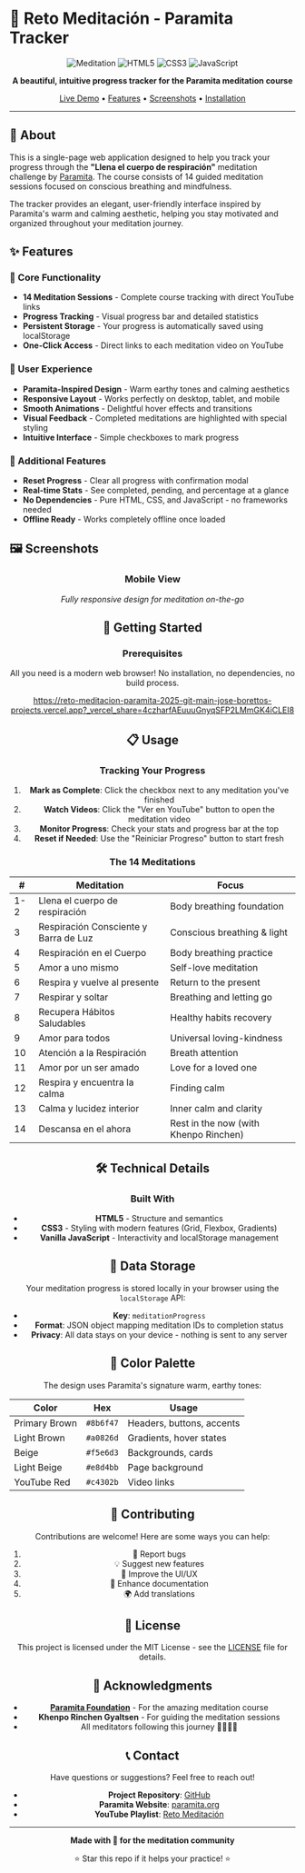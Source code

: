 # 🧘 Reto Meditación - Paramita Tracker

<div align="center">

![Meditation](https://img.shields.io/badge/Meditation-Mindfulness-8b6f47?style=for-the-badge)
![HTML5](https://img.shields.io/badge/HTML5-E34F26?style=for-the-badge&logo=html5&logoColor=white)
![CSS3](https://img.shields.io/badge/CSS3-1572B6?style=for-the-badge&logo=css3&logoColor=white)
![JavaScript](https://img.shields.io/badge/JavaScript-F7DF1E?style=for-the-badge&logo=javascript&logoColor=black)

**A beautiful, intuitive progress tracker for the Paramita meditation course**

[Live Demo](#-getting-started) • [Features](#-features) • [Screenshots](#-screenshots) • [Installation](#-installation)

</div>

---

## 📖 About

This is a single-page web application designed to help you track your progress through the **"Llena el cuerpo de respiración"** meditation challenge by [Paramita](https://www.paramita.org/). The course consists of 14 guided meditation sessions focused on conscious breathing and mindfulness.

The tracker provides an elegant, user-friendly interface inspired by Paramita's warm and calming aesthetic, helping you stay motivated and organized throughout your meditation journey.

## ✨ Features

### 🎯 Core Functionality
- **14 Meditation Sessions** - Complete course tracking with direct YouTube links
- **Progress Tracking** - Visual progress bar and detailed statistics
- **Persistent Storage** - Your progress is automatically saved using localStorage
- **One-Click Access** - Direct links to each meditation video on YouTube

### 🎨 User Experience
- **Paramita-Inspired Design** - Warm earthy tones and calming aesthetics
- **Responsive Layout** - Works perfectly on desktop, tablet, and mobile
- **Smooth Animations** - Delightful hover effects and transitions
- **Visual Feedback** - Completed meditations are highlighted with special styling
- **Intuitive Interface** - Simple checkboxes to mark progress

### 🔧 Additional Features
- **Reset Progress** - Clear all progress with confirmation modal
- **Real-time Stats** - See completed, pending, and percentage at a glance
- **No Dependencies** - Pure HTML, CSS, and JavaScript - no frameworks needed
- **Offline Ready** - Works completely offline once loaded

## 🖼️ Screenshots

<div align="center">


### Mobile View
*Fully responsive design for meditation on-the-go*



## 🚀 Getting Started

### Prerequisites

All you need is a modern web browser! No installation, no dependencies, no build process.

https://reto-meditacion-paramita-2025-git-main-jose-borettos-projects.vercel.app?_vercel_share=4czharfAEuuuGnyqSFP2LMmGK4iCLEI8

## 📋 Usage

### Tracking Your Progress

1. **Mark as Complete**: Click the checkbox next to any meditation you've finished
2. **Watch Videos**: Click the "Ver en YouTube" button to open the meditation video
3. **Monitor Progress**: Check your stats and progress bar at the top
4. **Reset if Needed**: Use the "Reiniciar Progreso" button to start fresh

### The 14 Meditations

| # | Meditation | Focus |
|---|------------|-------|
| 1-2 | Llena el cuerpo de respiración | Body breathing foundation |
| 3 | Respiración Consciente y Barra de Luz | Conscious breathing & light |
| 4 | Respiración en el Cuerpo | Body breathing practice |
| 5 | Amor a uno mismo | Self-love meditation |
| 6 | Respira y vuelve al presente | Return to the present |
| 7 | Respirar y soltar | Breathing and letting go |
| 8 | Recupera Hábitos Saludables | Healthy habits recovery |
| 9 | Amor para todos | Universal loving-kindness |
| 10 | Atención a la Respiración | Breath attention |
| 11 | Amor por un ser amado | Love for a loved one |
| 12 | Respira y encuentra la calma | Finding calm |
| 13 | Calma y lucidez interior | Inner calm and clarity |
| 14 | Descansa en el ahora | Rest in the now (with Khenpo Rinchen) |

## 🛠️ Technical Details

### Built With
- **HTML5** - Structure and semantics
- **CSS3** - Styling with modern features (Grid, Flexbox, Gradients)
- **Vanilla JavaScript** - Interactivity and localStorage management

## 💾 Data Storage

Your meditation progress is stored locally in your browser using the `localStorage` API:
- **Key**: `meditationProgress`
- **Format**: JSON object mapping meditation IDs to completion status
- **Privacy**: All data stays on your device - nothing is sent to any server

## 🎨 Color Palette

The design uses Paramita's signature warm, earthy tones:

| Color | Hex | Usage |
|-------|-----|-------|
| Primary Brown | `#8b6f47` | Headers, buttons, accents |
| Light Brown | `#a0826d` | Gradients, hover states |
| Beige | `#f5e6d3` | Backgrounds, cards |
| Light Beige | `#e8d4bb` | Page background |
| YouTube Red | `#c4302b` | Video links |

## 🤝 Contributing

Contributions are welcome! Here are some ways you can help:

1. 🐛 Report bugs
2. 💡 Suggest new features
3. 🎨 Improve the UI/UX
4. 📝 Enhance documentation
5. 🌍 Add translations


## 📄 License

This project is licensed under the MIT License - see the [LICENSE](LICENSE) file for details.

## 🙏 Acknowledgments

- **[Paramita Foundation](https://www.paramita.org/)** - For the amazing meditation course
- **Khenpo Rinchen Gyaltsen** - For guiding the meditation sessions
- All meditators following this journey 🧘‍♀️🧘‍♂️

## 📞 Contact

Have questions or suggestions? Feel free to reach out!

- **Project Repository**: [GitHub](https://github.com/joseboretto/reto-meditacion-paramita-2025)
- **Paramita Website**: [paramita.org](https://www.paramita.org/)
- **YouTube Playlist**: [Reto Meditación](https://www.youtube.com/playlist?list=PLbsq99xmN-MNwNAZrJJWvZl_5zMHUexHH)

---

<div align="center">

**Made with 💚 for the meditation community**

⭐ Star this repo if it helps your practice! ⭐

</div>
